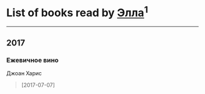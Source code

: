 # List of books read by [Элла](https://www.facebook.com/app_scoped_user_id/1002037069862545/)<sup>1</sup>
---

## 2017

### Ежевичное вино
Джоан Харис
> [2017-07-07] 



